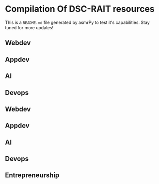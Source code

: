 



# Compilation Of DSC-RAIT resources


This is a ``README.md`` file generated by asmrPy to test it's capabilities. Stay tuned for more updates!
## Webdev

## Appdev

## AI

## Devops

## Webdev

## Appdev

## AI

## Devops

## Entrepreneurship
